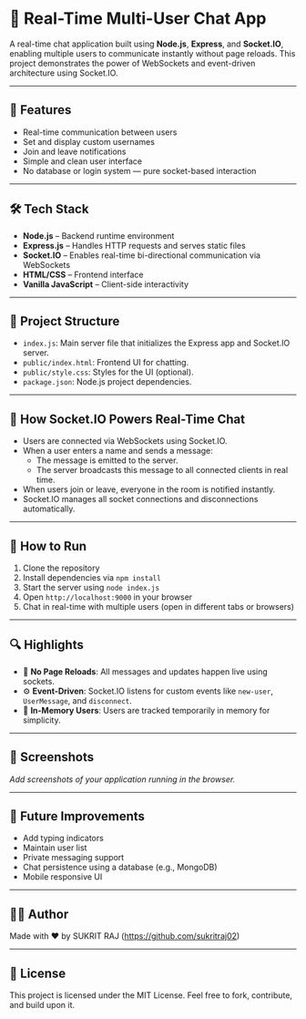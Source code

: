 # 💬 Real-Time Multi-User Chat App

A real-time chat application built using **Node.js**, **Express**, and **Socket.IO**, enabling multiple users to communicate instantly without page reloads. This project demonstrates the power of WebSockets and event-driven architecture using Socket.IO.

---

## 🚀 Features

- Real-time communication between users
- Set and display custom usernames
- Join and leave notifications
- Simple and clean user interface
- No database or login system — pure socket-based interaction

---

## 🛠️ Tech Stack

- **Node.js** – Backend runtime environment
- **Express.js** – Handles HTTP requests and serves static files
- **Socket.IO** – Enables real-time bi-directional communication via WebSockets
- **HTML/CSS** – Frontend interface
- **Vanilla JavaScript** – Client-side interactivity

---

## 📂 Project Structure

- `index.js`: Main server file that initializes the Express app and Socket.IO server.
- `public/index.html`: Frontend UI for chatting.
- `public/style.css`: Styles for the UI (optional).
- `package.json`: Node.js project dependencies.

---

## 📡 How Socket.IO Powers Real-Time Chat

- Users are connected via WebSockets using Socket.IO.
- When a user enters a name and sends a message:
  - The message is emitted to the server.
  - The server broadcasts this message to all connected clients in real time.
- When users join or leave, everyone in the room is notified instantly.
- Socket.IO manages all socket connections and disconnections automatically.

---

## 🧪 How to Run

1. Clone the repository
2. Install dependencies via `npm install`
3. Start the server using `node index.js`
4. Open `http://localhost:9000` in your browser
5. Chat in real-time with multiple users (open in different tabs or browsers)

---

## 🔍 Highlights

- 🔁 **No Page Reloads**: All messages and updates happen live using sockets.
- ⚙️ **Event-Driven**: Socket.IO listens for custom events like `new-user`, `UserMessage`, and `disconnect`.
- 🧠 **In-Memory Users**: Users are tracked temporarily in memory for simplicity.

---

## 📸 Screenshots

_Add screenshots of your application running in the browser._

---

## 🔮 Future Improvements

- Add typing indicators
- Maintain user list
- Private messaging support
- Chat persistence using a database (e.g., MongoDB)
- Mobile responsive UI

---

## 🧑‍💻 Author

Made with ❤️ by SUKRIT RAJ (https://github.com/sukritraj02)

---

## 📜 License

This project is licensed under the MIT License. Feel free to fork, contribute, and build upon it.

